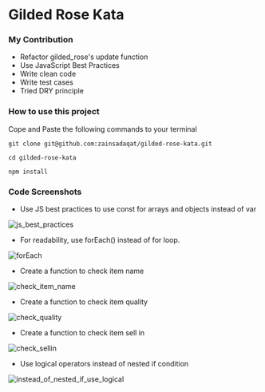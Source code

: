 # Gilded Rose Kata


### My Contribution

- Refactor gilded_rose's update function
- Use JavaScript Best Practices
- Write clean code
- Write test cases
- Tried DRY principle


### How to use this project

Cope and Paste the following commands to your terminal

`git clone git@github.com:zainsadaqat/gilded-rose-kata.git`

`cd gilded-rose-kata`

`npm install`


### Code Screenshots

- Use JS best practices to use const for arrays and objects instead of var

![js_best_practices](https://user-images.githubusercontent.com/83048208/149813437-28a75f7f-7108-4c7e-bcd3-4a9f3468e7fa.png)


- For readability, use forEach() instead of for loop.

![forEach](https://user-images.githubusercontent.com/83048208/149813790-91e30176-e2a3-4eda-ac5f-d1df456fa43b.png)


- Create a function to check item name

![check_item_name](https://user-images.githubusercontent.com/83048208/149813534-448c48e4-aba8-462e-adeb-ce3a89cdc63b.png)


- Create a function to check item quality

![check_quality](https://user-images.githubusercontent.com/83048208/149813613-fde4cf0e-67ce-4004-966f-25c99ac800f1.png)


- Create a function to check item sell in

![check_sellin](https://user-images.githubusercontent.com/83048208/149813655-1a6d7385-7733-4dd4-baa8-eb18160dd731.png)

- Use logical operators instead of nested if condition

![instead_of_nested_if_use_logical](https://user-images.githubusercontent.com/83048208/149813698-a916b99c-29c5-4362-b4be-288dd85e0d0a.png)
